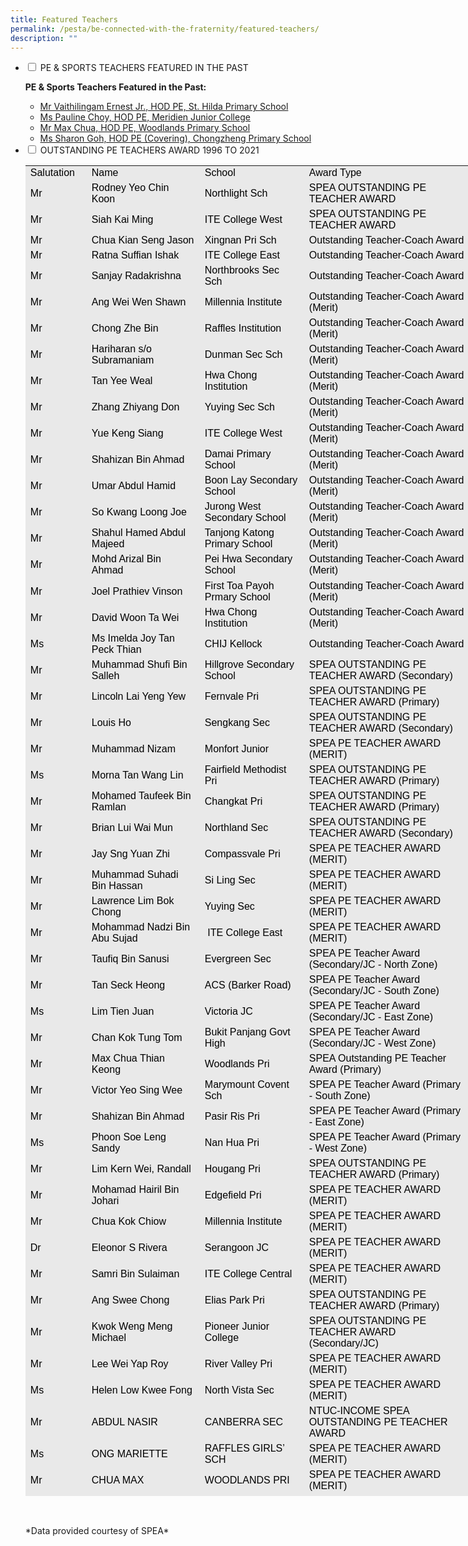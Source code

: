 ```yaml
---
title: Featured Teachers
permalink: /pesta/be-connected-with-the-fraternity/featured-teachers/
description: ""
---
```

<ul class="jekyllcodex_accordion">
  <li>
    <input type="checkbox" id="accordion4">
    <label for="accordion4">PE &amp; SPORTS TEACHERS FEATURED IN THE PAST</label>
    <div>
      <p><strong>PE &amp; Sports Teachers Featured in the Past:</strong><em></em>  </p>
<ul>
<li><a href="https://www.pesta.moe.edu.sg/cos/o.x?c=/pesta/pagetree&amp;func=view&amp;rid=1132928">Mr Vaithilingam Ernest Jr., HOD PE, St. Hilda Primary&nbsp;School</a></li>
<li><a href="https://www.pesta.moe.edu.sg/cos/o.x?c=/pesta/pagetree&amp;func=view&amp;rid=1128495">Ms Pauline Choy, HOD PE, Meridien Junior College</a></li>
<li><a href="https://www.pesta.moe.edu.sg/cos/o.x?c=/pesta/pagetree&amp;func=view&amp;rid=1120029">Mr Max Chua, HOD PE, Woodlands Primary School</a></li>
<li><a href="https://www.pesta.moe.edu.sg/cos/o.x?c=/pesta/pagetree&amp;func=view&amp;rid=1120030">Ms Sharon Goh, HOD PE (Covering), Chongzheng Primary School</a></li>
</ul>
    </div>
	</li>  
  <li>
    <input type="checkbox" id="accordion5">
    <label for="accordion5">OUTSTANDING PE TEACHERS AWARD 1996 TO 2021</label>
    <div>
      <table style="box-sizing: border-box; color: rgb(0, 0, 0); font-family: Hind, Arial, Helvetica, sans-serif; font-size: 16px; font-style: normal; font-variant-ligatures: normal; font-variant-caps: normal; font-weight: 400; letter-spacing: normal; orphans: 2; text-align: start; text-transform: none; white-space: normal; widows: 2; word-spacing: 0px; -webkit-text-stroke-width: 0px; background-color: rgb(233, 233, 233); text-decoration-thickness: initial; text-decoration-style: initial; text-decoration-color: initial; width: 821px; height: 2129px;"><tbody style="box-sizing: border-box;"><tr height="16" style="box-sizing: border-box; height: 23px;"><td style="box-sizing: border-box; width: 98px;">Salutation</td><td style="box-sizing: border-box; width: 181px;">Name</td><td style="box-sizing: border-box; width: 167px;">School</td><td style="box-sizing: border-box; width: 266px;">Award Type</td><td style="box-sizing: border-box; width: 104px;">Year</td></tr><tr height="16" style="box-sizing: border-box; height: 39px;"><td style="box-sizing: border-box; width: 98px;">Mr</td><td style="box-sizing: border-box; width: 181px;">Rodney Yeo Chin Koon<br style="box-sizing: border-box;"></td><td style="box-sizing: border-box;">Northlight Sch</td><td style="box-sizing: border-box; width: 266px;">SPEA OUTSTANDING PE TEACHER AWARD</td><td style="box-sizing: border-box; width: 104px;">2021</td></tr><tr height="16" style="box-sizing: border-box; height: 38px;"><td style="box-sizing: border-box; width: 98px;">Mr</td><td style="box-sizing: border-box; width: 181px;">Siah Kai Ming</td><td style="box-sizing: border-box;">ITE College West</td><td style="box-sizing: border-box; width: 266px;">SPEA OUTSTANDING PE TEACHER AWARD</td><td style="box-sizing: border-box; width: 104px;">2021</td></tr><tr height="16" style="box-sizing: border-box; height: 23px;"><td style="box-sizing: border-box; width: 98px;">Mr</td><td style="box-sizing: border-box; width: 181px;">Chua Kian Seng Jason</td><td style="box-sizing: border-box;">Xingnan Pri Sch</td><td style="box-sizing: border-box; width: 266px;">Outstanding Teacher-Coach Award</td><td style="box-sizing: border-box; width: 104px;">2021</td></tr><tr height="16" style="box-sizing: border-box; height: 23px;"><td style="box-sizing: border-box; width: 98px;">Mr</td><td style="box-sizing: border-box; width: 181px;">Ratna Suffian Ishak</td><td style="box-sizing: border-box;">ITE College East</td><td style="box-sizing: border-box; width: 266px;">Outstanding Teacher-Coach Award</td><td style="box-sizing: border-box; width: 104px;">2021</td></tr><tr height="16" style="box-sizing: border-box; height: 24px;"><td style="box-sizing: border-box; width: 98px;">Mr</td><td style="box-sizing: border-box; width: 181px;">Sanjay Radakrishna</td><td style="box-sizing: border-box;">Northbrooks Sec Sch</td><td style="box-sizing: border-box; width: 266px;">Outstanding Teacher-Coach Award</td><td style="box-sizing: border-box; width: 104px;">2021</td></tr><tr height="16" style="box-sizing: border-box; height: 38px;"><td style="box-sizing: border-box; width: 98px;">Mr</td><td style="box-sizing: border-box; width: 181px;">Ang Wei Wen Shawn</td><td style="box-sizing: border-box;">Millennia Institute</td><td style="box-sizing: border-box; width: 266px;">Outstanding Teacher-Coach Award (Merit)</td><td style="box-sizing: border-box; width: 104px;">2021</td></tr><tr height="16" style="box-sizing: border-box; height: 36px;"><td style="box-sizing: border-box; width: 98px;">Mr</td><td style="box-sizing: border-box; width: 181px;">Chong Zhe Bin</td><td style="box-sizing: border-box;">Raffles Institution</td><td style="box-sizing: border-box; width: 266px;">Outstanding Teacher-Coach Award (Merit)</td><td style="box-sizing: border-box; width: 104px;">2021</td></tr><tr height="16" style="box-sizing: border-box; height: 38px;"><td style="box-sizing: border-box; width: 98px;">Mr</td><td style="box-sizing: border-box; width: 181px;">Hariharan s/o Subramaniam</td><td style="box-sizing: border-box;">Dunman Sec Sch</td><td style="box-sizing: border-box; width: 266px;">Outstanding Teacher-Coach Award (Merit)</td><td style="box-sizing: border-box; width: 104px;">2021</td></tr><tr height="16" style="box-sizing: border-box; height: 38px;"><td style="box-sizing: border-box; width: 98px;">Mr</td><td style="box-sizing: border-box; width: 181px;">Tan Yee Weal</td><td style="box-sizing: border-box;">Hwa Chong Institution</td><td style="box-sizing: border-box; width: 266px;">Outstanding Teacher-Coach Award (Merit)</td><td style="box-sizing: border-box; width: 104px;">2021</td></tr><tr height="16" style="box-sizing: border-box; height: 38px;"><td style="box-sizing: border-box; width: 98px;">Mr</td><td style="box-sizing: border-box; width: 181px;">Zhang Zhiyang Don</td><td style="box-sizing: border-box;">Yuying Sec Sch</td><td style="box-sizing: border-box; width: 266px;">Outstanding Teacher-Coach Award (Merit)</td><td style="box-sizing: border-box; width: 104px;">2021</td></tr><tr height="16" style="box-sizing: border-box; height: 38px;"><td style="box-sizing: border-box; width: 98px;">Mr</td><td style="box-sizing: border-box; width: 181px;">Yue Keng Siang</td><td style="box-sizing: border-box;">ITE College West</td><td style="box-sizing: border-box; width: 266px;">Outstanding Teacher-Coach Award (Merit)</td><td style="box-sizing: border-box; width: 104px;">2019</td></tr><tr height="16" style="box-sizing: border-box; height: 36px;"><td style="box-sizing: border-box; width: 98px;">Mr</td><td style="box-sizing: border-box; width: 181px;">Shahizan Bin Ahmad</td><td style="box-sizing: border-box;">Damai Primary School</td><td style="box-sizing: border-box; width: 266px;">Outstanding Teacher-Coach Award (Merit)</td><td style="box-sizing: border-box; width: 104px;">2019</td></tr><tr height="16" style="box-sizing: border-box; height: 38px;"><td style="box-sizing: border-box; width: 98px;">Mr</td><td style="box-sizing: border-box; width: 181px;">Umar Abdul Hamid</td><td style="box-sizing: border-box;">Boon Lay Secondary School</td><td style="box-sizing: border-box; width: 266px;">Outstanding Teacher-Coach Award (Merit)</td><td style="box-sizing: border-box; width: 104px;">2019</td></tr><tr height="16" style="box-sizing: border-box; height: 38px;"><td style="box-sizing: border-box; width: 98px;">Mr</td><td style="box-sizing: border-box; width: 181px;">So Kwang Loong Joe</td><td style="box-sizing: border-box;">Jurong West Secondary School</td><td style="box-sizing: border-box; width: 266px;">Outstanding Teacher-Coach Award (Merit)</td><td style="box-sizing: border-box; width: 104px;">2019</td></tr><tr height="16" style="box-sizing: border-box; height: 38px;"><td style="box-sizing: border-box; width: 98px;">Mr</td><td style="box-sizing: border-box; width: 181px;">Shahul Hamed Abdul Majeed</td><td style="box-sizing: border-box;">Tanjong Katong Primary School</td><td style="box-sizing: border-box; width: 266px;">Outstanding Teacher-Coach Award (Merit)</td><td style="box-sizing: border-box; width: 104px;">2019</td></tr><tr height="16" style="box-sizing: border-box; height: 38px;"><td style="box-sizing: border-box; width: 98px;">Mr</td><td style="box-sizing: border-box; width: 181px;">Mohd Arizal Bin Ahmad</td><td style="box-sizing: border-box;">Pei Hwa Secondary School</td><td style="box-sizing: border-box; width: 266px;">Outstanding Teacher-Coach Award (Merit)</td><td style="box-sizing: border-box; width: 104px;">2019</td></tr><tr height="16" style="box-sizing: border-box; height: 43px;"><td style="box-sizing: border-box; width: 98px;">Mr</td><td style="box-sizing: border-box; width: 181px;">Joel Prathiev Vinson</td><td style="box-sizing: border-box;">First Toa Payoh Prmary School</td><td style="box-sizing: border-box; width: 266px;">Outstanding Teacher-Coach Award (Merit)</td><td style="box-sizing: border-box; width: 104px;">2019</td></tr><tr height="16" style="box-sizing: border-box; height: 23px;"><td style="box-sizing: border-box; width: 98px;">Mr</td><td style="box-sizing: border-box; width: 181px;">David Woon Ta Wei</td><td style="box-sizing: border-box;">Hwa Chong Institution</td><td style="box-sizing: border-box; width: 266px;">Outstanding Teacher-Coach Award (Merit)</td><td style="box-sizing: border-box; width: 104px;">2019</td></tr><tr height="16" style="box-sizing: border-box; height: 38px;"><td style="box-sizing: border-box; width: 98px;">Ms</td><td style="box-sizing: border-box; width: 181px;">Ms Imelda Joy Tan Peck Thian</td><td style="box-sizing: border-box;">CHIJ Kellock</td><td style="box-sizing: border-box; width: 266px;">Outstanding Teacher-Coach Award</td><td style="box-sizing: border-box; width: 104px;">2019</td></tr><tr height="16" style="box-sizing: border-box; height: 38px;"><td style="box-sizing: border-box; width: 98px;">Mr</td><td style="box-sizing: border-box; width: 181px;">Muhammad Shufi Bin Salleh</td><td style="box-sizing: border-box;">Hillgrove Secondary School</td><td style="box-sizing: border-box; width: 266px;">SPEA OUTSTANDING PE TEACHER AWARD (Secondary)</td><td style="box-sizing: border-box; width: 104px;">2019</td></tr><tr height="33" style="box-sizing: border-box; height: 38px;"><td style="box-sizing: border-box; width: 98px;">Mr</td><td style="box-sizing: border-box; width: 181px;">Lincoln Lai Yeng Yew</td><td style="box-sizing: border-box; width: 167px;">Fernvale Pri</td><td style="box-sizing: border-box; width: 266px;">SPEA OUTSTANDING PE TEACHER AWARD (Primary)</td><td style="box-sizing: border-box; width: 104px;">2017</td></tr><tr height="33" style="box-sizing: border-box; height: 38px;"><td style="box-sizing: border-box; width: 98px;">Mr</td><td style="box-sizing: border-box; width: 181px;">Louis Ho</td><td style="box-sizing: border-box; width: 167px;">Sengkang Sec</td><td style="box-sizing: border-box; width: 266px;">SPEA OUTSTANDING PE TEACHER AWARD (Secondary)</td><td style="box-sizing: border-box; width: 104px;">2017</td></tr><tr height="16" style="box-sizing: border-box; height: 24px;"><td style="box-sizing: border-box; width: 98px;">Mr</td><td style="box-sizing: border-box; width: 181px;">Muhammad Nizam</td><td style="box-sizing: border-box; width: 167px;">Monfort Junior</td><td style="box-sizing: border-box; width: 266px;">SPEA PE TEACHER AWARD (MERIT)</td><td style="box-sizing: border-box; width: 104px;">2017</td></tr><tr height="33" style="box-sizing: border-box; height: 38px;"><td style="box-sizing: border-box; width: 98px;">Ms</td><td style="box-sizing: border-box; width: 181px;">Morna Tan Wang Lin</td><td style="box-sizing: border-box; width: 167px;">Fairfield Methodist Pri</td><td style="box-sizing: border-box; width: 266px;">SPEA OUTSTANDING PE TEACHER AWARD (Primary)</td><td style="box-sizing: border-box; width: 104px;">2015</td></tr><tr height="33" style="box-sizing: border-box; height: 38px;"><td style="box-sizing: border-box; width: 98px;">Mr</td><td style="box-sizing: border-box; width: 181px;">Mohamed Taufeek Bin Ramlan</td><td style="box-sizing: border-box; width: 167px;">Changkat Pri</td><td style="box-sizing: border-box; width: 266px;">SPEA OUTSTANDING PE TEACHER AWARD (Primary)</td><td style="box-sizing: border-box; width: 104px;">2013</td></tr><tr height="33" style="box-sizing: border-box; height: 38px;"><td style="box-sizing: border-box; width: 98px;">Mr</td><td style="box-sizing: border-box; width: 181px;">Brian Lui Wai Mun</td><td style="box-sizing: border-box; width: 167px;">Northland Sec</td><td style="box-sizing: border-box; width: 266px;">SPEA OUTSTANDING PE TEACHER AWARD (Secondary)</td><td style="box-sizing: border-box; width: 104px;">2013</td></tr><tr height="16" style="box-sizing: border-box; height: 24px;"><td style="box-sizing: border-box; width: 98px;">Mr</td><td style="box-sizing: border-box; width: 181px;">Jay Sng Yuan Zhi</td><td style="box-sizing: border-box; width: 167px;">Compassvale Pri</td><td style="box-sizing: border-box; width: 266px;">SPEA PE TEACHER AWARD (MERIT)</td><td style="box-sizing: border-box; width: 104px;">2013</td></tr><tr height="33" style="box-sizing: border-box; height: 38px;"><td style="box-sizing: border-box; width: 98px;">Mr</td><td style="box-sizing: border-box; width: 181px;">Muhammad Suhadi Bin Hassan</td><td style="box-sizing: border-box; width: 167px;">Si Ling Sec</td><td style="box-sizing: border-box; width: 266px;">SPEA PE TEACHER AWARD (MERIT)</td><td style="box-sizing: border-box; width: 104px;">2013</td></tr><tr height="33" style="box-sizing: border-box; height: 33px;"><td style="box-sizing: border-box; width: 98px;">Mr</td><td style="box-sizing: border-box; width: 181px;">Lawrence Lim Bok Chong</td><td style="box-sizing: border-box; width: 167px;">Yuying Sec</td><td style="box-sizing: border-box; width: 266px;">SPEA PE TEACHER AWARD (MERIT)</td><td style="box-sizing: border-box; width: 104px;">2013</td></tr><tr height="33" style="box-sizing: border-box; height: 39px;"><td style="box-sizing: border-box; width: 98px;">Mr</td><td style="box-sizing: border-box; width: 181px;">Mohammad Nadzi Bin Abu Sujad</td><td style="box-sizing: border-box; width: 167px;">&nbsp;ITE College East</td><td style="box-sizing: border-box; width: 266px;">SPEA PE TEACHER AWARD (MERIT)</td><td style="box-sizing: border-box; width: 104px;">2011</td></tr><tr height="33" style="box-sizing: border-box; height: 38px;"><td style="box-sizing: border-box; width: 98px;">Mr</td><td style="box-sizing: border-box; width: 181px;">Taufiq Bin Sanusi</td><td style="box-sizing: border-box; width: 167px;">Evergreen Sec</td><td style="box-sizing: border-box; width: 266px;">SPEA PE Teacher Award (Secondary/JC - North Zone)</td><td style="box-sizing: border-box; width: 104px;">2011</td></tr><tr height="33" style="box-sizing: border-box; height: 39px;"><td style="box-sizing: border-box; width: 98px;">Mr</td><td style="box-sizing: border-box; width: 181px;">Tan Seck Heong</td><td style="box-sizing: border-box; width: 167px;">ACS (Barker Road)</td><td style="box-sizing: border-box; width: 266px;">SPEA PE Teacher Award (Secondary/JC - South Zone)</td><td style="box-sizing: border-box; width: 104px;">2011</td></tr><tr height="33" style="box-sizing: border-box; height: 36px;"><td style="box-sizing: border-box; width: 98px;">Ms</td><td style="box-sizing: border-box; width: 181px;">Lim Tien Juan</td><td style="box-sizing: border-box; width: 167px;">Victoria JC</td><td style="box-sizing: border-box; width: 266px;">SPEA PE Teacher Award (Secondary/JC - East Zone)</td><td style="box-sizing: border-box; width: 104px;">2011</td></tr><tr height="34" style="box-sizing: border-box; height: 39px;"><td style="box-sizing: border-box; width: 98px;">Mr</td><td style="box-sizing: border-box; width: 181px;">Chan Kok Tung Tom</td><td style="box-sizing: border-box; width: 167px;">Bukit Panjang Govt High</td><td style="box-sizing: border-box; width: 266px;">SPEA PE Teacher Award (Secondary/JC - West Zone)</td><td style="box-sizing: border-box; width: 104px;">2011</td></tr><tr height="33" style="box-sizing: border-box; height: 38px;"><td style="box-sizing: border-box; width: 98px;">Mr</td><td style="box-sizing: border-box; width: 181px;">Max Chua Thian Keong</td><td style="box-sizing: border-box; width: 167px;">Woodlands Pri</td><td style="box-sizing: border-box; width: 266px;">SPEA Outstanding PE Teacher Award (Primary)</td><td style="box-sizing: border-box; width: 104px;">2011</td></tr><tr height="33" style="box-sizing: border-box; height: 39px;"><td style="box-sizing: border-box; width: 98px;">Mr</td><td style="box-sizing: border-box; width: 181px;">Victor Yeo Sing Wee</td><td style="box-sizing: border-box; width: 167px;">Marymount Covent Sch</td><td style="box-sizing: border-box; width: 266px;">SPEA PE Teacher Award (Primary - South Zone)</td><td style="box-sizing: border-box; width: 104px;">2011</td></tr><tr height="33" style="box-sizing: border-box; height: 38px;"><td style="box-sizing: border-box; width: 98px;">Mr</td><td style="box-sizing: border-box; width: 181px;">Shahizan Bin Ahmad</td><td style="box-sizing: border-box; width: 167px;">Pasir Ris Pri</td><td style="box-sizing: border-box; width: 266px;">SPEA PE Teacher Award (Primary - East Zone)</td><td style="box-sizing: border-box; width: 104px;">2011</td></tr><tr height="33" style="box-sizing: border-box; height: 38px;"><td style="box-sizing: border-box; width: 98px;">Ms</td><td style="box-sizing: border-box; width: 181px;">Phoon Soe Leng Sandy</td><td style="box-sizing: border-box; width: 167px;">Nan Hua Pri</td><td style="box-sizing: border-box; width: 266px;">SPEA PE Teacher Award (Primary - West Zone)</td><td style="box-sizing: border-box; width: 104px;">2011</td></tr><tr height="33" style="box-sizing: border-box; height: 38px;"><td style="box-sizing: border-box; width: 98px;">Mr</td><td style="box-sizing: border-box; width: 181px;">Lim Kern Wei, Randall</td><td style="box-sizing: border-box; width: 167px;">Hougang Pri</td><td style="box-sizing: border-box; width: 266px;">SPEA OUTSTANDING PE TEACHER AWARD (Primary)</td><td style="box-sizing: border-box; width: 104px;">2010</td></tr><tr height="33" style="box-sizing: border-box; height: 34px;"><td style="box-sizing: border-box; width: 98px;">Mr</td><td style="box-sizing: border-box; width: 181px;">Mohamad Hairil Bin Johari</td><td style="box-sizing: border-box; width: 167px;">Edgefield Pri</td><td style="box-sizing: border-box; width: 266px;">SPEA PE TEACHER AWARD (MERIT)</td><td style="box-sizing: border-box; width: 104px;">2010</td></tr><tr height="16" style="box-sizing: border-box; height: 23px;"><td style="box-sizing: border-box; width: 98px;">Mr</td><td style="box-sizing: border-box; width: 181px;">Chua Kok Chiow</td><td style="box-sizing: border-box; width: 167px;">Millennia Institute</td><td style="box-sizing: border-box; width: 266px;">SPEA PE TEACHER AWARD (MERIT)</td><td style="box-sizing: border-box; width: 104px;">2010</td></tr><tr height="16" style="box-sizing: border-box; height: 24px;"><td style="box-sizing: border-box; width: 98px;">Dr</td><td style="box-sizing: border-box; width: 181px;">Eleonor S Rivera</td><td style="box-sizing: border-box; width: 167px;">Serangoon JC</td><td style="box-sizing: border-box; width: 266px;">SPEA PE TEACHER AWARD (MERIT)</td><td style="box-sizing: border-box; width: 104px;">2010</td></tr><tr height="16" style="box-sizing: border-box; height: 23px;"><td style="box-sizing: border-box; width: 98px;">Mr</td><td style="box-sizing: border-box; width: 181px;">Samri Bin Sulaiman</td><td style="box-sizing: border-box; width: 167px;">ITE College Central&nbsp;</td><td style="box-sizing: border-box; width: 266px;">SPEA PE TEACHER AWARD (MERIT)</td><td style="box-sizing: border-box; width: 104px;">2010</td></tr><tr height="33" style="box-sizing: border-box; height: 38px;"><td style="box-sizing: border-box; width: 98px;">Mr</td><td style="box-sizing: border-box; width: 181px;">Ang Swee Chong</td><td style="box-sizing: border-box; width: 167px;">Elias Park Pri</td><td style="box-sizing: border-box; width: 266px;">SPEA OUTSTANDING PE TEACHER AWARD (Primary)</td><td style="box-sizing: border-box; width: 104px;">2007</td></tr><tr height="33" style="box-sizing: border-box; height: 39px;"><td style="box-sizing: border-box; width: 98px;">Mr</td><td style="box-sizing: border-box; width: 181px;">Kwok Weng Meng Michael</td><td style="box-sizing: border-box; width: 167px;">Pioneer Junior College</td><td style="box-sizing: border-box; width: 266px;">SPEA OUTSTANDING PE TEACHER AWARD (Secondary/JC)</td><td style="box-sizing: border-box; width: 104px;">2007</td></tr><tr height="16" style="box-sizing: border-box; height: 23px;"><td style="box-sizing: border-box; width: 98px;">Mr</td><td style="box-sizing: border-box; width: 181px;">Lee Wei Yap Roy</td><td style="box-sizing: border-box; width: 167px;">River Valley Pri</td><td style="box-sizing: border-box; width: 266px;">SPEA PE TEACHER AWARD (MERIT)</td><td style="box-sizing: border-box; width: 104px;">2007</td></tr><tr height="33" style="box-sizing: border-box; height: 34px;"><td style="box-sizing: border-box; width: 98px;">Ms</td><td style="box-sizing: border-box; width: 181px;">Helen Low Kwee Fong</td><td style="box-sizing: border-box; width: 167px;">North Vista Sec</td><td style="box-sizing: border-box; width: 266px;">SPEA PE TEACHER AWARD (MERIT)</td><td style="box-sizing: border-box; width: 104px;">2007</td></tr><tr height="33" style="box-sizing: border-box; height: 38px;"><td style="box-sizing: border-box; width: 98px;">Mr</td><td style="box-sizing: border-box; width: 181px;">ABDUL NASIR</td><td style="box-sizing: border-box; width: 167px;">CANBERRA SEC</td><td style="box-sizing: border-box; width: 266px;">NTUC-INCOME SPEA OUTSTANDING PE TEACHER AWARD</td><td style="box-sizing: border-box; width: 104px;">2005</td></tr><tr height="16" style="box-sizing: border-box; height: 23px;"><td style="box-sizing: border-box; width: 98px;">Ms</td><td style="box-sizing: border-box; width: 181px;">ONG MARIETTE</td><td style="box-sizing: border-box; width: 167px;">RAFFLES GIRLS’ SCH</td><td style="box-sizing: border-box; width: 266px;">SPEA PE TEACHER AWARD (MERIT)</td><td style="box-sizing: border-box; width: 104px;">2005</td></tr><tr height="16" style="box-sizing: border-box; height: 23px;"><td style="box-sizing: border-box; width: 98px;">Mr</td><td style="box-sizing: border-box; width: 181px;">CHUA MAX</td><td style="box-sizing: border-box; width: 167px;">WOODLANDS PRI</td><td style="box-sizing: border-box; width: 266px;">SPEA PE TEACHER AWARD (MERIT)</td><td style="box-sizing: border-box; width: 104px;">2005</td></tr><tr height="33" style="box-sizing: border-box; height: 39px;"><td style="box-sizing: border-box; width: 98px;">Ms</td><td style="box-sizing: border-box; width: 181px;">CHEANG AUDREY</td><td style="box-sizing: border-box; width: 167px;">NANYANG JUNIOR COLLEGE</td><td style="box-sizing: border-box; width: 266px;">SPEA PE TEACHER AWARD (MERIT)</td><td style="box-sizing: border-box; width: 104px;">2005</td></tr><tr height="33" style="box-sizing: border-box; height: 38px;"><td style="box-sizing: border-box; width: 98px;">Mr</td><td style="box-sizing: border-box; width: 181px;">KOH YIAK KHENG LEONARD</td><td style="box-sizing: border-box; width: 167px;">NGEE ANN SEC</td><td style="box-sizing: border-box; width: 266px;">NTUC-INCOME SPEA OUTSTANDING PE TEACHER AWARD</td><td style="box-sizing: border-box; width: 104px;">2002</td></tr><tr height="33" style="box-sizing: border-box; height: 34px;"><td style="box-sizing: border-box; width: 98px;">Mr</td><td style="box-sizing: border-box; width: 181px;">WONG KENG YUIN WILBUR</td><td style="box-sizing: border-box; width: 167px;">MARIS STELLA HIGH</td><td style="box-sizing: border-box; width: 266px;">SPEA PE TEACHER AWARD (MERIT)</td><td style="box-sizing: border-box; width: 104px;">2002</td></tr><tr height="33" style="box-sizing: border-box; height: 33px;"><td style="box-sizing: border-box; width: 98px;">Ms</td><td style="box-sizing: border-box; width: 181px;">LIM HEE LEAN MELINDA</td><td style="box-sizing: border-box; width: 167px;">PASIR RIS SEC</td><td style="box-sizing: border-box; width: 266px;">SPEA PE TEACHER AWARD (MERIT)</td><td style="box-sizing: border-box; width: 104px;">2002</td></tr><tr height="33" style="box-sizing: border-box; height: 38px;"><td style="box-sizing: border-box; width: 98px;">Ms</td><td style="box-sizing: border-box; width: 181px;">OH SEE MOEY</td><td style="box-sizing: border-box; width: 167px;">CHIJ ST NICHOLAS GIRLS' SEC</td><td style="box-sizing: border-box; width: 266px;">SPEA PE TEACHER AWARD (MERIT)</td><td style="box-sizing: border-box; width: 104px;">2002</td></tr><tr height="33" style="box-sizing: border-box; height: 39px;"><td style="box-sizing: border-box; width: 98px;">Ms</td><td style="box-sizing: border-box; width: 181px;">ENG JESSIE</td><td style="box-sizing: border-box; width: 167px;">KUO CHUAN PRESBYTERIAN PRI</td><td style="box-sizing: border-box; width: 266px;">SPEA PE TEACHER AWARD (MERIT)</td><td style="box-sizing: border-box; width: 104px;">2002</td></tr><tr height="33" style="box-sizing: border-box; height: 38px;"><td style="box-sizing: border-box; width: 98px;">Ms</td><td style="box-sizing: border-box; width: 181px;">FOO SAY LIAN</td><td style="box-sizing: border-box; width: 167px;">CHIJ ST NICHOLAS GIRLS' PRI</td><td style="box-sizing: border-box; width: 266px;">SPEA PE TEACHER AWARD (MERIT)</td><td style="box-sizing: border-box; width: 104px;">2002</td></tr><tr height="33" style="box-sizing: border-box; height: 38px;"><td style="box-sizing: border-box; width: 98px;">Mr</td><td style="box-sizing: border-box; width: 181px;">ANG KWAN MENG</td><td style="box-sizing: border-box; width: 167px;">XIN MIN SEC</td><td style="box-sizing: border-box; width: 266px;">NTUC-INCOME SPEA OUTSTANDING PE TEACHER AWARD</td><td style="box-sizing: border-box; width: 104px;">2000</td></tr><tr height="33" style="box-sizing: border-box; height: 38px;"><td style="box-sizing: border-box; width: 98px;">Mr</td><td style="box-sizing: border-box; width: 181px;">STEVEN QUEK</td><td style="box-sizing: border-box; width: 167px;">COMMONWEALTH SEC</td><td style="box-sizing: border-box; width: 266px;">NTUC-INCOME SPEA OUTSTANDING PE TEACHER AWARD</td><td style="box-sizing: border-box; width: 104px;">2000</td></tr><tr height="33" style="box-sizing: border-box; height: 39px;"><td style="box-sizing: border-box; width: 98px;">Mr</td><td style="box-sizing: border-box; width: 181px;">K. V. SRIDAR</td><td style="box-sizing: border-box; width: 167px;">BEDOK NORTH PRI</td><td style="box-sizing: border-box; width: 266px;">NTUC-INCOME SPEA OUTSTANDING PE TEACHER AWARD</td><td style="box-sizing: border-box; width: 104px;">2000</td></tr><tr height="33" style="box-sizing: border-box; height: 38px;"><td style="box-sizing: border-box; width: 98px;">Ms</td><td style="box-sizing: border-box; width: 181px;">CHAN WAI LIN</td><td style="box-sizing: border-box; width: 167px;">CEDAR GIRLS</td><td style="box-sizing: border-box; width: 266px;">SPEA OUTSTANDING PE TEACHER AWARD</td><td style="box-sizing: border-box; width: 104px;">1996</td></tr></tbody></table>
<br>
			<p>*Data provided courtesy of SPEA*</p>
    </div>
  </li>
</ul>